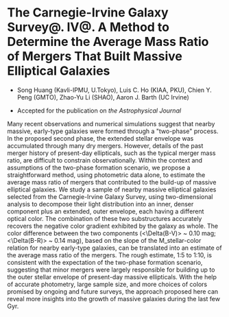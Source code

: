 # The Carnegie-Irvine Galaxy Survey\@. IV\@. A Method to Determine the Average Mass Ratio of Mergers That Built Massive Elliptical Galaxies

* Song Huang (Kavli-IPMU, U.Tokyo), Luis C. Ho (KIAA, PKU), Chien Y. Peng (GMTO), Zhao-Yu Li (SHAO), Aaron J. Barth (UC Irvine)

* Accepted for the publication on _the Astrophysical Journal_

Many recent observations and numerical simulations suggest that nearby massive, early-type galaxies were formed through a "two-phase" process.  In the proposed second phase, the extended stellar envelope was accumulated through many dry mergers.  However, details of the past merger history of present-day ellipticals, such as the typical merger mass ratio, are difficult to constrain observationally.  Within the context and assumptions of the two-phase formation scenario, we propose a straightforward method, using photometric data alone, to estimate the average mass ratio of mergers that contributed to the build-up of massive elliptical galaxies.  We study a sample of nearby massive elliptical galaxies selected from the Carnegie-Irvine Galaxy Survey, using two-dimensional analysis to decompose their light distribution into an inner, denser component plus an extended, outer envelope, each having a different optical color.  The combination of these two substructures accurately recovers the negative color gradient exhibited by the galaxy as whole.  The color difference between the two components (<\Delta(B-V)> ~ 0.10 mag; <\Delta(B-R)> ~ 0.14 mag), based on the slope of the M_stellar-color relation for nearby early-type galaxies, can be translated into an estimate of the average mass ratio of the mergers. The rough estimate, 1:5 to 1:10, is consistent with the expectation of the two-phase formation scenario, suggesting that minor mergers were largely responsible for building up to the outer stellar envelope of present-day massive ellipticals.  With the help of accurate photometry, large sample size, and more choices of colors promised by ongoing and future surveys, the approach proposed here can reveal more insights into the growth of massive galaxies during the last few Gyr.
